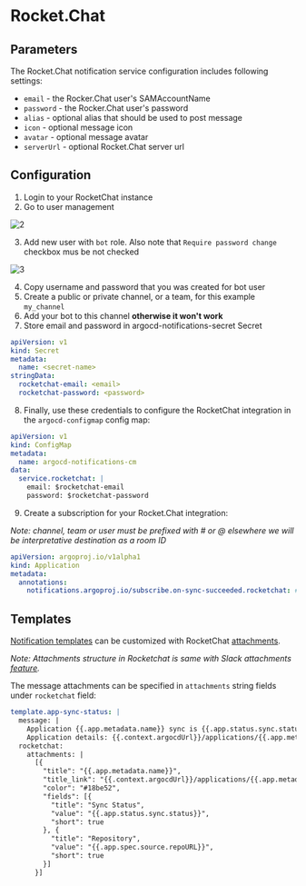 # Rocket.Chat

## Parameters

The Rocket.Chat notification service configuration includes following settings:

* `email` - the Rocker.Chat user's SAMAccountName
* `password` - the Rocker.Chat user's password
* `alias` - optional alias that should be used to post message
* `icon` - optional message icon
* `avatar` - optional message avatar
* `serverUrl` - optional Rocket.Chat server url

## Configuration

1. Login to your RocketChat instance
2. Go to user management

![2](https://user-images.githubusercontent.com/15252187/115824993-7ccad900-a411-11eb-89de-6a0c4438ffdf.png)

3. Add new user with `bot` role. Also note that `Require password change` checkbox mus be not checked

![3](https://user-images.githubusercontent.com/15252187/115825174-b4d21c00-a411-11eb-8f20-cda48cea9fad.png)

4. Copy username and password that you was created for bot user
5. Create a public or private channel, or a team, for this example `my_channel`
6. Add your bot to this channel **otherwise it won't work**
7. Store email and password in argocd-notifications-secret Secret
 
```yaml
apiVersion: v1
kind: Secret
metadata:
  name: <secret-name>
stringData:
  rocketchat-email: <email>
  rocketchat-password: <password>
```

8. Finally, use these credentials to configure the RocketChat integration in the `argocd-configmap` config map: 

```yaml
apiVersion: v1
kind: ConfigMap
metadata:
  name: argocd-notifications-cm
data:
  service.rocketchat: |
    email: $rocketchat-email
    password: $rocketchat-password
```

9. Create a subscription for your Rocket.Chat integration:

*Note: channel, team or user must be prefixed with # or @ elsewhere we will be interpretative destination as a room ID*

```yaml
apiVersion: argoproj.io/v1alpha1
kind: Application
metadata:
  annotations:
    notifications.argoproj.io/subscribe.on-sync-succeeded.rocketchat: #my_channel
```

## Templates

[Notification templates](../templates.md) can be customized with RocketChat [attachments](https://developer.rocket.chat/apidocs/post-message).

*Note: Attachments structure in Rocketchat is same with Slack attachments [feature](https://api.slack.com/messaging/composing/layouts).*

<!-- TODO: @sergeyshevch Need to add screenshot with RocketChat attachments -->

The message attachments can be specified in `attachments` string fields under `rocketchat` field:

```yaml
template.app-sync-status: |
  message: |
    Application {{.app.metadata.name}} sync is {{.app.status.sync.status}}.
    Application details: {{.context.argocdUrl}}/applications/{{.app.metadata.name}}.
  rocketchat:
    attachments: |
      [{
        "title": "{{.app.metadata.name}}",
        "title_link": "{{.context.argocdUrl}}/applications/{{.app.metadata.name}}",
        "color": "#18be52",
        "fields": [{
          "title": "Sync Status",
          "value": "{{.app.status.sync.status}}",
          "short": true
        }, {
          "title": "Repository",
          "value": "{{.app.spec.source.repoURL}}",
          "short": true
        }]
      }]
```
